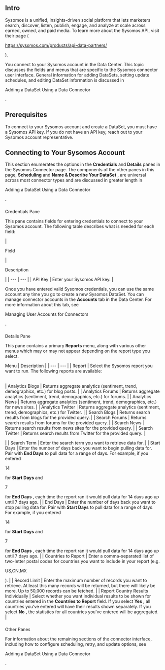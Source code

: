 

Intro
-------

Sysomos is a unified, insights-driven social platform that lets marketers search, discover, listen, publish, engage, and analyze at scale across earned, owned, and paid media. To learn more about the Sysomos API, visit their page (

https://sysomos.com/products/api-data-partners/

).


 You connect to your Sysomos account in the Data Center. This topic discusses the fields and menus that are specific to the Sysomos connector user interface. General information for adding DataSets, setting update schedules, and editing DataSet information is discussed in

Adding a DataSet Using a Data Connector

.


 Prerequisites
---------------

To connect to your Sysomos account and create a DataSet, you must have a Sysomos API key. If you do not have an API key, reach out to your Sysomos account representative.


 Connecting to Your Sysomos Account
------------------------------------


 This section enumerates the options in the
 **Credentials**
 and
 **Details**
 panes in the Sysomos Connector page. The components of the other panes in this page,
 **Scheduling**
 and
 **Name & Describe Your DataSet**
 , are universal across most connector types and are discussed in greater length in

Adding a DataSet Using a Data Connector

.


###

Credentials Pane


 This pane contains fields for entering credentials to connect to your Sysomos account. The following table describes what is needed for each field:


|

Field

|

Description

|
| --- | --- |
|
 API Key
  |
 Enter your Sysomos API key.
  |


 Once you have entered valid Sysomos credentials, you can use the same account any time you go to create a new Sysomos DataSet. You can manage connector accounts in the
 **Accounts**
 tab in the Data Center. For more information about this tab, see

Managing User Accounts for Connectors

.


###
 Details Pane

This pane contains a primary
 **Reports**
 menu, along with various other menus which may or may not appear depending on the report type you select.


 Menu
  |
 Description
  |
| --- | --- |
|
 Report
  |
 Select the Sysomos report you want to run. The following reports are available:


|  |  |
| --- | --- |
|
 Analytics Blogs
  |
 Returns aggregate analytics (sentiment, trend, demographics, etc.) for blog posts.
  |
|
 Analytics Forums
  |
 Returns aggregate analytics (sentiment, trend, demographics, etc.) for forums.
  |
|
 Analytics News
  |
 Returns aggregate analytics (sentiment, trend, demographics, etc.) for news sites.
  |
|
 Analytics Twitter
  |
 Returns aggregate analytics (sentiment, trend, demographics, etc.) for Twitter.
  |
|
 Search Blogs
  |
 Returns search results from blogs for the provided query.
  |
|
 Search Forums
  |
 Returns search results from forums for the provided query.
  |
|
 Search News
  |
 Returns search results from news sites for the provided query.
  |
|
 Search Twitter
  |
 Returns search results from Twitter for the provided query.
  |

|
|
 Search Term
  |
 Enter the search term you want to retrieve data for.
  |
|
 Start Days
  |
 Enter the number of days back you want to begin pulling data for. Pair with
 **End Days**
 to pull data for a range of days. For example, if you entered

14

for
 **Start Days**
 and

7

for
 **End Days**
 , each time the report ran it would pull data for 14 days ago up until 7 days ago.
  |
|
 End Days
  |
 Enter the number of days back you want to stop pulling data for. Pair with
 **Start Days**
 to pull data for a range of days. For example, if you entered

14

for
 **Start Days**
 and

7

for
 **End Days**
 , each time the report ran it would pull data for 14 days ago up until 7 days ago.
  |
|
 Countries to Report
  |
 Enter a comma-separated list of two-letter postal codes for countries you want to include in your report (e.g.

US,CN,MX

).
  |
|
 Record Limit
  |
 Enter the maximum number of records you want to retrieve. At least this many records will be returned, but there will likely be more. Up to 50,000 records can be fetched.
  |
|
 Report Country Results Individually
  |
 Select whether you want individual results to be shown for countries entered in the
 **Countries to Report**
 field. If you select
 **Yes**
 , all countries you've entered will have their results shown separately. If you select
 **No**
 , the statistics for all countries you've entered will be aggregated.
  |


###
 Other Panes

For information about the remaining sections of the connector interface, including how to configure scheduling, retry, and update options, see

Adding a DataSet Using a Data Connector

.

